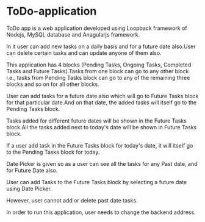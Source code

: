 # ToDo-application
ToDo app is a web application developed using Loopback framework of Nodejs, MySQL database and Anagularjs framework.

In it user can add  new tasks on a daily basis and for a future date also.User can delete certain tasks and can update anyone of them also. 


This application has 4 blocks (Pending Tasks, Ongoing Tasks, Completed Tasks and Future Tasks).Tasks from one block can go to any other block i.e., tasks from Pending Tasks block can go to any of the remaining three blocks and so on for all other blocks.

User can add tasks for a future date also which will go to Future Tasks block for that particular date.And on that date, the added tasks will itself go to the Pending Tasks block.

Tasks added for different future dates will be shown in the Future Tasks block.All the tasks added next to today's date will be shown in Future Tasks block.

If a user add task in the Future Tasks block for today's date, it will itself go to the Pending Tasks block for today. 

Date Picker is given so as a user can see all the tasks for any Past date, and for Future Date also.

User can add Tasks to the Future Tasks block by selecting a future date using Date Picker. 

However, user cannot add or delete past date tasks.

In order to run this application, user needs to change the backend address.
